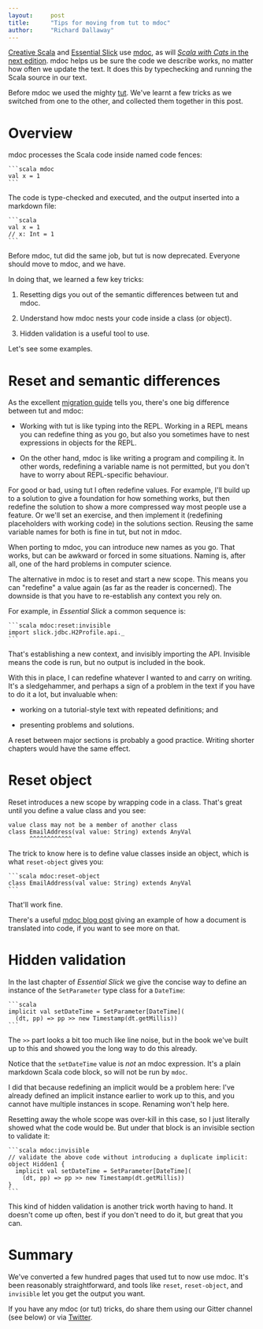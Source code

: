```yaml
---
layout:     post
title:      "Tips for moving from tut to mdoc"
author:     "Richard Dallaway"
---
```


[Creative Scala][cs] and [Essential Slick][eslick] use [mdoc],
as will [_Scala with Cats_ in the next edition][cats2].
mdoc helps us be sure the code we describe works,
no matter how often we update the text.
It does this by typechecking and running the Scala source in our text.

Before mdoc we used the mighty [tut].
We've learnt a few tricks as we switched from one to the other, 
and collected them together in this post.

[cs]: https://underscore.io/training/courses/creative-scala/
[eslick]: https://underscore.io/books/essential-slick/
[withcats]: https://underscore.io/books/scala-with-cats/
[cats2]: https://github.com/underscoreio/scala-with-cats/issues/170
[mdoc]: https://scalameta.org/mdoc/
[tut]: https://tpolecat.github.io/tut/
[migration guide]: https://scalameta.org/mdoc/docs/tut.html
[mbp]: https://scalameta.org/mdoc/blog/2019/12/30/introduction.html
[Twitter]: https://twitter.com/underscoreio


<!-- break -->

# Overview

mdoc processes the Scala code inside named code fences:

    ```scala mdoc
    val x = 1
    ```

The code is type-checked and executed, and the output inserted into a markdown file:

    ```scala
    val x = 1
    // x: Int = 1
    ```

Before mdoc, tut did the same job, but tut is now deprecated.
Everyone should move to mdoc, and we have.

In doing that, we learned a few key tricks:

1. Resetting digs you out of the semantic differences between tut and mdoc.

2. Understand how mdoc nests your code inside a class (or object).

3. Hidden validation is a useful tool to use.

Let's see some examples.

# Reset and semantic differences

As the excellent [migration guide] tells you, there's one big difference between tut and mdoc:

- Working with tut is like typing into the REPL.
Working in a REPL means you can redefine thing as you go,
but also you sometimes have to nest expressions in objects for the REPL.

- On the other hand, mdoc is like writing a program and compiling it. 
In other words, redefining a variable name is not permitted, 
but you don't have to worry about REPL-specific behaviour. 

For good or bad, using tut I often redefine values.
For example, I'll build up to a solution to give a foundation for how something works,
but then redefine the solution to show a more compressed way most people use a feature.
Or we'll set an exercise, and then implement it (redefining placeholders with working code) in the solutions section.
Reusing the same variable names for both is fine in tut, but not in mdoc.

When porting to mdoc, you can introduce new names as you go.
That works, but can be awkward or forced in some situations.
Naming is, after all, one of the hard problems in computer science.

The alternative in mdoc is to reset and start a new scope. 
This means you can "redefine" a value again (as far as the reader is concerned).
The downside is that you have to re-establish any context you rely on.

For example, in _Essential Slick_ a common sequence is:

    ```scala mdoc:reset:invisible
    import slick.jdbc.H2Profile.api._
    ```

That's establishing a new context, and invisibly importing the API.
Invisible means the code is run, but no output is included in the book.

With this in place, I can redefine whatever I wanted to and carry on writing.
It's a sledgehammer, and perhaps a sign of a problem in the text if you have to do it a lot, but invaluable when:

- working on a tutorial-style text with repeated definitions; and

- presenting problems and solutions.

A reset between major sections is probably a good practice.
Writing shorter chapters would have the same effect.


# Reset object

Reset introduces a new scope by wrapping code in a class.
That's great until you define a value class and you see:

```
value class may not be a member of another class
class EmailAddress(val value: String) extends AnyVal
      ^^^^^^^^^^^^
```

The trick to know here is to define value classes inside an object,
which is what `reset-object` gives you:

    ```scala mdoc:reset-object
    class EmailAddress(val value: String) extends AnyVal
    ```

That'll work fine.

There's a useful [mdoc blog post][mbp] giving an example of how a document is translated into code,
if you want to see more on that.


# Hidden validation

In the last chapter of _Essential Slick_ we give the concise way to define an instance
of the `SetParameter` type class for a `DateTime`:

    ```scala
    implicit val setDateTime = SetParameter[DateTime](
      (dt, pp) => pp >> new Timestamp(dt.getMillis))
    ```

The `>>` part looks a bit too much like line noise,
but in the book we've built up to this and showed you the long way to do this already.

Notice that the `setDateTime` value is _not_ an mdoc expression.
It's a plain markdown Scala code block, so will not be run by `mdoc`.

I did that because redefining an implicit would be a problem here:
I've already defined an implicit instance earlier to work up to this,
and you cannot have multiple instances in scope.
Renaming won't help here.

Resetting away the whole scope was over-kill in this case,
so I just literally showed what the code would be.
But under that block is an invisible section to validate it:

    ```scala mdoc:invisible
    // validate the above code without introducing a duplicate implicit:
    object Hidden1 {
      implicit val setDateTime = SetParameter[DateTime](
        (dt, pp) => pp >> new Timestamp(dt.getMillis))
    }
    ```

This kind of hidden validation is another trick worth having to hand. 
It doesn't come up often, best if you don't need to do it, but great that you can.

# Summary

We've converted a few hundred pages that used tut to now use mdoc.
It's been reasonably straightforward,
and tools like `reset`, `reset-object`, and `invisible`
let you get the output you want.

If you have any mdoc (or tut) tricks,
do share them using our Gitter channel (see below)
or via [Twitter].

